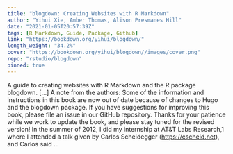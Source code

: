 ```yaml
---
title: "blogdown: Creating Websites with R Markdown"
author: "Yihui Xie, Amber Thomas, Alison Presmanes Hill"
date: "2021-01-05T20:57:39Z"
tags: [R Markdown, Guide, Package, Github]
link: "https://bookdown.org/yihui/blogdown/"
length_weight: "34.2%"
cover: "https://bookdown.org/yihui/blogdown//images/cover.png"
repo: "rstudio/blogdown"
pinned: true
---
```


A guide to creating websites with R Markdown and the R package blogdown. [...] A note from the authors: Some of the information and instructions in this book are now out of date because of changes to Hugo and the blogdown package.
If you have suggestions for improving this book, please file an issue in our GitHub repository.
Thanks for your patience while we work to update the book, and please stay tuned for the revised version! In the summer of 2012, I did my internship at AT&T Labs Research,1 where I attended a talk given by Carlos Scheidegger (https://cscheid.net), and Carlos said ...
